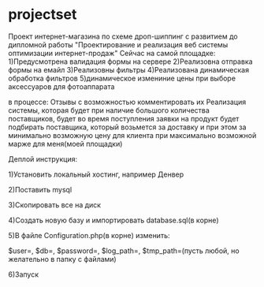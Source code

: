 projectset
==========
Проект интернет-магазина по схеме дроп-шиппинг с развитием до дипломной работы "Проектирование и реализация веб системы оптимизации интернет-продаж"
Сейчас на самой площадке:
1)Предусмотрена валидация формы на сервере
2)Реализовна отправка формы на емайл
3)Реализовны фильтры
4)Реализована динамическая обработка фильтров
5)динамическое измениние цены при выборе аксессуаров для фотоаппарата

в процессе:
Отзывы с возможностью комментировать их
Реализация системы, которая будет при наличие большого количества поставщиков, будет во время поступления заявки на продукт будет подбирать поставщика, который возьмется за доставку и при этом за минимально возможную цену для клиента при максимально возможной марже для меня(моей площадки)

Деплой инструкция:

1)Установить локальный хостинг, например Денвер

2)Поставить mysql

3)Скопировать все на диск

4)Создать новую базу и импортировать database.sql(в корне)

5)В файле Configuration.php(в корне) изменить:

  $user=, $db=, $password=, $log_path=, $tmp_path=(пусть любой, но желательно в папку с файлами)
  
6)Запуск

